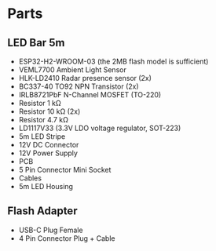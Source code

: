 # Parts

## LED Bar 5m
- ESP32-H2-WROOM-03  (the 2MB flash model is sufficient)
- VEML7700 Ambient Light Sensor
- HLK-LD2410 Radar presence sensor (2x)
- BC337-40 TO92 NPN Transistor (2x)
- IRLB8721PbF N-Channel MOSFET (TO-220)
- Resistor 1 kΩ
- Resistor 10 kΩ (2x)
- Resistor 4.7 kΩ
- LD1117V33 (3.3V LDO voltage regulator, SOT-223)
- 5m LED Stripe
- 12V DC Connector
- 12V Power Supply
- PCB
- 5 Pin Connector Mini Socket
- Cables
- 5m LED Housing

## Flash Adapter
- USB-C Plug Female 
- 4 Pin Connector Plug + Cable
